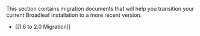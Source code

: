 This section contains migration documents that will help you transition your current Broadleaf installation to a more recent version. 

- [[1.6 to 2.0 Migration]]
